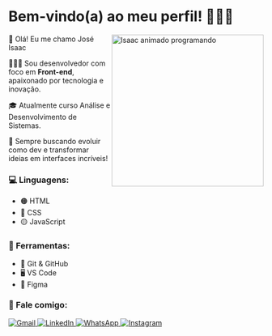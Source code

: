 # Bem-vindo(a) ao meu perfil! 🧑🏽‍💻

<img src="https://sdmntprsouthcentralus.oaiusercontent.com/files/00000000-8ba8-61f7-a939-106903d830f1/raw?se=2025-04-21T23%3A06%3A54Z&sp=r&sv=2024-08-04&sr=b&scid=3a8058dc-9307-56b5-ae60-a2c333432841&skoid=ae70be19-8043-4428-a990-27c58b478304&sktid=a48cca56-e6da-484e-a814-9c849652bcb3&skt=2025-04-20T23%3A27%3A05Z&ske=2025-04-21T23%3A27%3A05Z&sks=b&skv=2024-08-04&sig=cs4WKqIBgDCdLOO3Im8cZUlGOLHLA5N9ZFqnV2M19/w%3D" alt="Isaac animado programando" width="300px" align="right" >

<p align="left"> 
👋 Olá! Eu me chamo José Isaac
 
 🧑🏽‍💻 Sou desenvolvedor com foco em <strong>Front-end</strong>, apaixonado por tecnologia e inovação.
 
 🎓 Atualmente curso Análise e Desenvolvimento de Sistemas.
 
 🚀 Sempre buscando evoluir como dev e transformar ideias em interfaces incríveis!
</p>

### 💻 Linguagens:
- 🟠 HTML  
- 🔵 CSS  
- 🟡 JavaScript  

### 💼 Ferramentas:
- 🧰 Git & GitHub  
- 🖥️ VS Code  
- 🎨 Figma

### 💌 Fale comigo:
<p align="left">
  <a href="mailto:joseisaacnascimento@gmail.com" title="Gmail">
    <img src="https://img.shields.io/badge/-Gmail-FF0000?style=flat-square&labelColor=FF0000&logo=gmail&logoColor=white" alt="Gmail"/>
  </a>
  <a href="https://www.linkedin.com/in/jos%C3%A9-isaac-nascimento/" title="LinkedIn">
    <img src="https://img.shields.io/badge/-Linkedin-0e76a8?style=flat-square&logo=Linkedin&logoColor=white" alt="LinkedIn"/>
  </a>
  <a href="https://wa.me/seunumero" title="WhatsApp">
    <img src="https://img.shields.io/badge/-WhatsApp-25d366?style=flat-square&labelColor=25d366&logo=whatsapp&logoColor=white" alt="WhatsApp"/>
  </a>
  <a href="https://www.instagram.com/j0se_isaacsn/" title="Instagram">
    <img src="https://img.shields.io/badge/-Instagram-DF0174?style=flat-square&labelColor=DF0174&logo=instagram&logoColor=white" alt="Instagram"/>
  </a>
</p>
